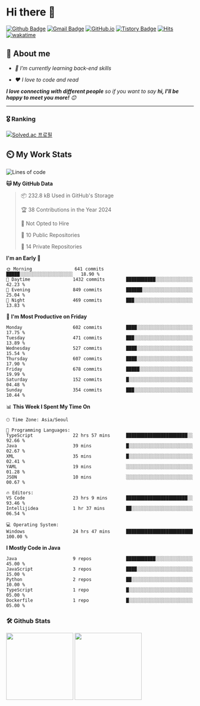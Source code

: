 # Hi there 👋
[![Github Badge](https://img.shields.io/badge/-uiw6unoh-grey?style=flat&logo=github&logoColor=white&link=https://github.com/uiw6unoh/)](https://www.github.com/uiw6unoh/) 
[![Gmail Badge](https://img.shields.io/badge/-uiw6unoh@naver.com-c14438?style=flat&logo=Gmail&logoColor=white&link=mailto:uiw6unoh@naver.com)](mailto:uiw6unoh@naver.com) 
[![GitHub.io](https://img.shields.io/badge/GitHub.io-orange?style=flat&logoColor=white)](https://uiw6unoh.github.io/)
[![Tistory Badge](https://img.shields.io/badge/Tech%20Blog-yellow?style=flat&logoColor=white)](https://uiw6unoh-log.vercel.app/)
[![Hits](https://hits.seeyoufarm.com/api/count/incr/badge.svg?url=https%3A%2F%2Fgithub.com%2Fuiw6unoh&count_bg=%2379C83D&title_bg=%23555555&icon=&icon_color=%23E7E7E7&title=hits&edge_flat=false)](https://hits.seeyoufarm.com)
[![wakatime](https://wakatime.com/badge/user/54252e40-b19e-45e1-9ec9-fb1c5a26c628.svg)](https://wakatime.com/@54252e40-b19e-45e1-9ec9-fb1c5a26c628)
<!-- [![Portfolio Badge](https://img.shields.io/badge/portfolio-web-blue?style=flat&link=https://github.com/uiw6unoh/)](https://github.com/uiw6unoh/)  -->

## 💬 About me
<em>
 
- 🌱 I’m currently learning back-end skills
 
- ❤️ I love to code and read
</em>

<em><b>I love connecting with different people</b> so if you want to say <b>hi, I'll be happy to meet you more!</b> 😊</em>

---
### 🎖️ Ranking
[![Solved.ac 프로필](http://mazassumnida.wtf/api/v2/generate_badge?boj=uiw6unoh)](https://www.acmicpc.net/user/uiw6unoh)

## ⏲️ My Work Stats
<!--[![uiw6unoh's wakatime stats](https://github-readme-stats.vercel.app/api/wakatime?username=uiw6unoh)]-->

<!--START_SECTION:waka-->
![Lines of code](https://img.shields.io/badge/From%20Hello%20World%20I%27ve%20Written-2.9%20million%20lines%20of%20code-blue)

**🐱 My GitHub Data** 

> 📦 232.8 kB Used in GitHub's Storage 
 > 
> 🏆 38 Contributions in the Year 2024
 > 
> 🚫 Not Opted to Hire
 > 
> 📜 10 Public Repositories 
 > 
> 🔑 14 Private Repositories 
 > 
**I'm an Early 🐤** 

```text
🌞 Morning                641 commits         █████░░░░░░░░░░░░░░░░░░░░   18.90 % 
🌆 Daytime                1432 commits        ███████████░░░░░░░░░░░░░░   42.23 % 
🌃 Evening                849 commits         ██████░░░░░░░░░░░░░░░░░░░   25.04 % 
🌙 Night                  469 commits         ███░░░░░░░░░░░░░░░░░░░░░░   13.83 % 
```
📅 **I'm Most Productive on Friday** 

```text
Monday                   602 commits         ████░░░░░░░░░░░░░░░░░░░░░   17.75 % 
Tuesday                  471 commits         ███░░░░░░░░░░░░░░░░░░░░░░   13.89 % 
Wednesday                527 commits         ████░░░░░░░░░░░░░░░░░░░░░   15.54 % 
Thursday                 607 commits         ████░░░░░░░░░░░░░░░░░░░░░   17.90 % 
Friday                   678 commits         █████░░░░░░░░░░░░░░░░░░░░   19.99 % 
Saturday                 152 commits         █░░░░░░░░░░░░░░░░░░░░░░░░   04.48 % 
Sunday                   354 commits         ███░░░░░░░░░░░░░░░░░░░░░░   10.44 % 
```


📊 **This Week I Spent My Time On** 

```text
🕑︎ Time Zone: Asia/Seoul

💬 Programming Languages: 
TypeScript               22 hrs 57 mins      ███████████████████████░░   92.66 % 
Java                     39 mins             █░░░░░░░░░░░░░░░░░░░░░░░░   02.67 % 
XML                      35 mins             █░░░░░░░░░░░░░░░░░░░░░░░░   02.41 % 
YAML                     19 mins             ░░░░░░░░░░░░░░░░░░░░░░░░░   01.28 % 
JSON                     10 mins             ░░░░░░░░░░░░░░░░░░░░░░░░░   00.67 % 

🔥 Editors: 
VS Code                  23 hrs 9 mins       ███████████████████████░░   93.46 % 
Intellijidea             1 hr 37 mins        ██░░░░░░░░░░░░░░░░░░░░░░░   06.54 % 

💻 Operating System: 
Windows                  24 hrs 47 mins      █████████████████████████   100.00 % 
```

**I Mostly Code in Java** 

```text
Java                     9 repos             ███████████░░░░░░░░░░░░░░   45.00 % 
JavaScript               3 repos             ████░░░░░░░░░░░░░░░░░░░░░   15.00 % 
Python                   2 repos             ██░░░░░░░░░░░░░░░░░░░░░░░   10.00 % 
TypeScript               1 repo              █░░░░░░░░░░░░░░░░░░░░░░░░   05.00 % 
Dockerfile               1 repo              █░░░░░░░░░░░░░░░░░░░░░░░░   05.00 % 
```




<!--END_SECTION:waka-->

### 🛠️ Github Stats <br/>
<p>
  <img height="180em" src="https://github-readme-stats-git-masterrstaa-rickstaa.vercel.app/api?username=uiw6unoh&show_icons=true&include_all_commits=true">
  <img height="180em" src="https://github-readme-stats-git-masterrstaa-rickstaa.vercel.app/api/top-langs/?username=uiw6unoh&layout=compact">
</p>


